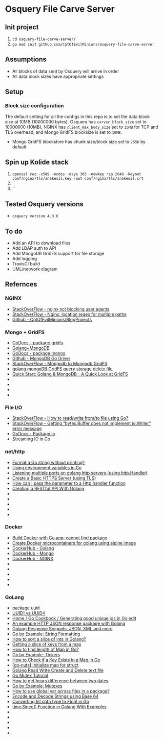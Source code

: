 # Osquery File Carve Server

## Init project
1. `cd osquery-file-carve-server/`
1. `go mod init github.com/CptOfEvilMinions/osquery-file-carve-server`

## Assumptions
* All blocks of data sent by Osquery will arrive in order
* All data block sizes have appropriate settings



## Setup
### Block size configuration
The default setting for all the configs in this repo is to set the data block size at 10MB (10000000 bytes). Osquery has `carver_block_size` set to 10000000 (10MB), NGINX has `client_max_body_size` set to `15MB` for TCP and TLS overhead, and Mongo GridFS blocksize is set to `10MB`.
* Mongo GridFS blockstore has chunk size/block size set to `255K` by default.

## Spin up Kolide stack
1. `openssl req -x509 -nodes -days 365 -newkey rsa:2048 -keyout conf/nginx/tls/snakeoil.key -out conf/nginx/tls/snakeoil.crt`
1. ``
1. ``


## Tested Osquery versions
* `osquery version 4.3.0` 

## To do
* Add an API to download files
* Add LDAP auth to API
* Add MongoDB GridFS support for file storage
* Add logging
* TravisCI build
* UML/network diagram

## Refernces
### NGINX
* [StackOverFlow - nginx not blocking user agents](https://serverfault.com/questions/480492/nginx-not-blocking-user-agents)
* [StackOverFlow - Nginx: location regex for multiple paths](https://serverfault.com/questions/564127/nginx-location-regex-for-multiple-paths)
* [Github - CptOfEvilMinions/BlogProjects](https://github.com/CptOfEvilMinions/BlogProjects/tree/master/kolide-mutual-tls)

### Mongo + GridFS
* [GoDocs - package gridfs](https://godoc.org/go.mongodb.org/mongo-driver/mongo/gridfs#Bucket.OpenUploadStream)
* [Golang+MongoDB](https://blog.csdn.net/qq_25490573/article/details/103540311)
* [GoDocs - package mongo](https://godoc.org/go.mongodb.org/mongo-driver/mongo)
* [Github - MongoDB Go Driver](https://github.com/mongodb/mongo-go-driver)
* [StackOverFlow - Mongodb to Mongodb GridFS](https://stackoverflow.com/questions/30694254/mongodb-to-mongodb-gridfs)
* [golang mongoDB GridFS query storage delete file](https://www.programmersought.com/article/92554631584/)
* [Quick Start: Golang & MongoDB - A Quick Look at GridFS](https://www.mongodb.com/blog/post/quick-start-golang--mongodb--a-quick-look-at-gridfs)
* []()
* []()
* []()
* []()

### File I/O
* [StackOverFlow - How to read/write from/to file using Go?](https://stackoverflow.com/questions/1821811/how-to-read-write-from-to-file-using-go)
* [StackOverFlow - Getting “bytes.Buffer does not implement io.Writer” error message](https://stackoverflow.com/questions/23454940/getting-bytes-buffer-does-not-implement-io-writer-error-message)
* [GoDocs - Package io](https://golang.org/pkg/io/)
* [Streaming IO in Go](https://medium.com/learning-the-go-programming-language/streaming-io-in-go-d93507931185)

### net/http
* [Format a Go string without printing?](https://stackoverflow.com/questions/11123865/format-a-go-string-without-printing)
* [Using environment variables in Go](https://flaviocopes.com/golang-environment-variables/)
* [Listening multiple ports on golang http servers (using http.Handler)](https://gist.github.com/filewalkwithme/24363472e7424bbe7028)
* [Create a Basic HTTPS Server (using TLS)](https://golangcode.com/basic-https-server-with-certificate/)
* [How can I pass the parameter to a Http handler function](https://groups.google.com/g/golang-nuts/c/SGn1gd290zI)
* [Creating a RESTful API With Golang](https://tutorialedge.net/golang/creating-restful-api-with-golang/)
* []()
* []()
* []()
* []()
* []()

### Docker
* [Build Docker with Go app: cannot find package](https://stackoverflow.com/questions/47837149/build-docker-with-go-app-cannot-find-package)
* [Create Docker microcontainers for golang using alpine image](https://medium.com/@utranand/create-docker-microcontainers-for-golang-using-alpine-image-68559b688e7d)
* [DockerHub - Golang](https://hub.docker.com/_/golang?tab=tags&page=1)
* [DockerHub - Mongo](https://hub.docker.com/_/mongo?tab=tags&page=1)
* [DockerHub - NGINX](https://hub.docker.com/_/nginx?tab=tags)
* []()
* []()
* []()
* []()
* []()

### GoLang
* [package uuid ](https://pkg.go.dev/github.com/google/uuid?tab=doc)
* [UUID1 vs UUID4 ](https://www.sohamkamani.com/blog/2016/10/05/uuid1-vs-uuid4/)
* [Home / Go Cookbook / Generating good unique ids in Go edit](https://blog.kowalczyk.info/article/JyRZ/generating-good-unique-ids-in-go.html)
* [An example HTTP JSON response package with Golang](http://www.inanzzz.com/index.php/post/rqu6/an-example-http-json-response-package-with-golang)
* [Golang Response Snippets: JSON, XML and more](https://www.alexedwards.net/blog/golang-response-snippets)
* [Go by Example: String Formatting](https://gobyexample.com/string-formatting)
* [How to sort a slice of ints in Golang?](https://www.geeksforgeeks.org/how-to-sort-a-slice-of-ints-in-golang/)
* [Getting a slice of keys from a map](https://stackoverflow.com/questions/21362950/getting-a-slice-of-keys-from-a-map)
* [How to find length of Map in Go?](https://www.golangprograms.com/how-to-find-length-of-map-in-go.html)
* [Go by Example: Tickers](https://gobyexample.com/tickers)
* [How to Check if a Key Exists in a Map in Go](https://goruncode.com/how-to-check-if-a-key-exists-in-a-map-in-go/)
* [[go-nuts] Initialize map for struct](https://groups.google.com/forum/#!topic/golang-nuts/cSPpHPGf_a8)
* [Golang Read Write Create and Delete text file](https://www.golangprograms.com/golang-read-write-create-and-delete-text-file.html)
* [Go Mutex Tutorial](https://tutorialedge.net/golang/go-mutex-tutorial/)
* [How to get hours difference between two dates](https://stackoverflow.com/questions/23838857/how-to-get-hours-difference-between-two-dates)
* [Go by Example: Mutexes](https://gobyexample.com/mutexes)
* [How to use global var across files in a package?](https://stackoverflow.com/questions/34195360/how-to-use-global-var-across-files-in-a-package)
* [Encode and Decode Strings using Base 64](https://golangcode.com/base-64-encode-decode/)
* [Converting Int data type to Float in Go](https://www.golangprograms.com/convert-int-to-float-in-golang.html)
* [time.Since() Function in Golang With Examples](https://www.geeksforgeeks.org/time-since-function-in-golang-with-examples/)
* []()
* []()
* []()
* []()
* []()